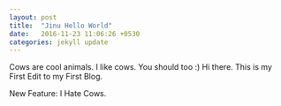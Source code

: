 ```yaml
---
layout: post
title:  "Jinu Hello World"
date:   2016-11-23 11:06:26 +0530
categories: jekyll update
---
```

Cows are cool animals. 
I like cows. 
You should too :)
Hi there. This is my First Edit to my First Blog.


New Feature: I Hate Cows.